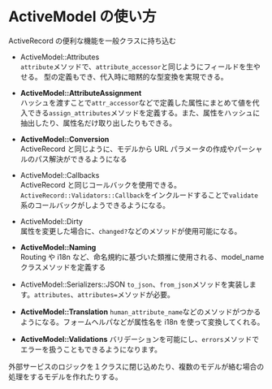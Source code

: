 # ActiveModel の使い方

ActiveRecord の便利な機能を一般クラスに持ち込む

- ActiveModel::Attributes  
  `attribute`メソッドで、`attribute_accessor`と同じようにフィールドを生やせる。
  型の定義もでき、代入時に暗黙的な型変換を実現できる。

- **ActiveModel::AttributeAssignment**  
  ハッシュを渡すことで`attr_accessor`などで定義した属性にまとめて値を代入できる`assign_attributes`メソッドを定義する。また、属性をハッシュに抽出したり、属性名だけ取り出したりもできる。

- **ActiveModel::Conversion**  
  ActiveRecord と同じように、モデルから URL パラメータの作成やパーシャルのパス解決ができるようになる

- ActiveModel::Callbacks  
  ActiveRecord と同じコールバックを使用できる。`ActiveRecord::Validators::Callback`をインクルードすることで`validate`系のコールバックがしようできるようになる。

- ActiveModel::Dirty  
  属性を変更した場合に、`changed?`などのメソッドが使用可能になる。

- **ActiveModel::Naming**  
  Routing や i18n など、命名規約に基づいた類推に使用される、model_name クラスメソッドを定義する

- ActiveModel::Serializers::JSON
  `to_json`、`from_json`メソッドを実装します。`attributes`、`attributes=`メソッドが必要。

- **ActiveModel::Translation**
  `human_attribute_name`などのメソッドがつかるようになる。フォームヘルパなどが属性名を i18n を使って変換してくれる。

- **ActiveModel::Validations**
  バリデーションを可能にし、`errors`メソッドでエラーを扱うこともできるようになります。

外部サービスのロジックを１クラスに閉じ込めたり、複数のモデルが絡む場合の処理をするモデルを作れたりする。
